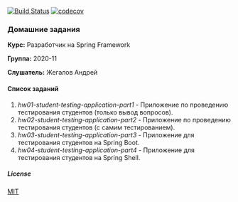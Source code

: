 [![Build Status](https://travis-ci.org/andreyzhegalov/2020-11-otus-spring-zhegalov.svg?branch=main)](https://travis-ci.org/andreyzhegalov/2020-11-otus-spring-zhegalov)
[![codecov](https://codecov.io/gh/andreyzhegalov/2020-11-otus-spring-zhegalov/branch/main/graph/badge.svg?token=s9BbEd1xif)](https://codecov.io/gh/andreyzhegalov/2020-11-otus-spring-zhegalov)

### Домашние задания

**Курс:** Разработчик на Spring Framework

**Группа:** 2020-11

**Слушатель:** Жегалов Андрей


#### Список заданий
1. *hw01-student-testing-application-part1* - Приложение по проведению тестирования студентов (только вывод вопросов).
2. *hw02-student-testing-application-part2* - Приложение по проведению тестирования студентов (с самим тестированием).
3. *hw03-student-testing-application-part3* - Приложение для тестирования студентов на Spring Boot.
3. *hw04-student-testing-application-part4* - Приложение для тестирования студентов на Spring Shell.


##### License

[MIT](https://github.com/andreyzhegalov/2020-11-otus-spring-zhegalov/blob/main/LICENSE)
